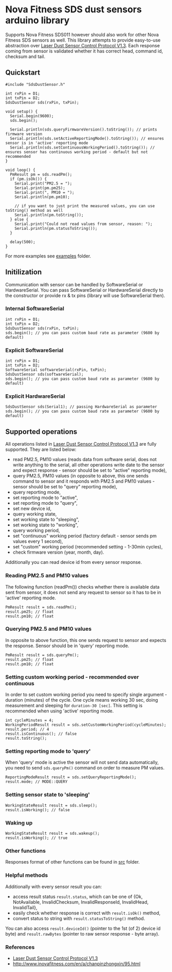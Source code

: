 # Nova Fitness SDS dust sensors arduino library
Supports Nova Fitness SDS011 however should also work for other Nova Fitness SDS sensors as well.
This library attempts to provide easy-to-use abstraction over [Laser Dust Sensor Control Protocol V1.3](https://cdn.sparkfun.com/assets/parts/1/2/2/7/5/Laser_Dust_Sensor_Control_Protocol_V1.3.pdf).
Each response coming from sensor is validated whether it has correct head, command id, checksum and tail.

## Quickstart
```
#include "SdsDustSensor.h"

int rxPin = D1;
int txPin = D2;
SdsDustSensor sds(rxPin, txPin);

void setup() {
  Serial.begin(9600);
  sds.begin();

  Serial.println(sds.queryFirmwareVersion().toString()); // prints firmware version
  Serial.println(sds.setActiveReportingMode().toString()); // ensures sensor is in 'active' reporting mode
  Serial.println(sds.setContinuousWorkingPeriod().toString()); // ensures sensor has continuous working period - default but not recommended
}

void loop() {
  PmResult pm = sds.readPm();
  if (pm.isOk()) {
    Serial.print("PM2.5 = ");
    Serial.print(pm.pm25);
    Serial.print(", PM10 = ");
    Serial.println(pm.pm10);

    // if you want to just print the measured values, you can use toString() method as well
    Serial.println(pm.toString());
  } else {
    Serial.print("Could not read values from sensor, reason: ");
    Serial.println(pm.statusToString());
  }

  delay(500);
}
```
For more examples see [examples](examples/) folder.

## Initilization
Communication with sensor can be handled by SoftwareSerial or HardwareSerial. You can pass SoftwareSerial or HardwareSerial directly to the constructor or provide rx & tx pins (library will use SoftwareSerial then).

### Internal SoftwareSerial
```
int rxPin = D1;
int txPin = D2;
SdsDustSensor sds(rxPin, txPin);
sds.begin(); // you can pass custom baud rate as parameter (9600 by default)
```

### Explicit SoftwareSerial
```
int rxPin = D1;
int txPin = D2;
SoftwareSerial softwareSerial(rxPin, txPin);
SdsDustSensor sds(softwareSerial);
sds.begin(); // you can pass custom baud rate as parameter (9600 by default)
```

### Explicit HardwareSerial
```
SdsDustSensor sds(Serial1); // passing HardwareSerial as parameter
sds.begin(); // you can pass custom baud rate as parameter (9600 by default)
```

## Supported operations
All operations listed in [Laser Dust Sensor Control Protocol V1.3](https://cdn.sparkfun.com/assets/parts/1/2/2/7/5/Laser_Dust_Sensor_Control_Protocol_V1.3.pdf) are fully supported. They are listed below:
* read PM2.5, PM10 values (reads data from software serial, does not write anything to the serial, all other operations write date to the sensor and expect response - sensor should be set to "active" reporting mode),
* query PM2.5, PM10 values (in opposite to above, this one sends command to sensor and it responds with PM2.5 and PM10 values - sensor should be set to "query" reporting mode),
* query reporting mode,
* set reporting mode to "active",
* set reporting mode to "query",
* set new device id,
* query working state,
* set working state to "sleeping",
* set working state to "working",
* query working period,
* set "continuous" working period (factory default - sensor sends pm values every 1 second),
* set "custom" working period (recommended setting - 1-30min cycles),
* check firmware version (year, month, day).

Additionally you can read device id from every sensor response.

### Reading PM2.5 and PM10 values
The following function (readPm()) checks whether there is available data sent from sensor, it does not send any request to sensor so it has to be in 'active' reporting mode.
```
PmResult result = sds.readPm();
result.pm25; // float
result.pm10; // float
```

### Querying PM2.5 and PM10 values
In opposite to above function, this one sends request to sensor and expects the response. Sensor should be in 'query' reporting mode.
```
PmResult result = sds.queryPm();
result.pm25; // float
result.pm10; // float
```

### Setting custom working period - recommended over continuous
In order to set custom working period you need to specify single argument - duration (minutes) of the cycle. One cycle means working 30 sec, doing measurement and sleeping for ```duration-30 [sec]```. This setting is recommended when using 'active' reporting mode.
```
int cycleMinutes = 4;
WorkingPeriodResult result = sds.setCustomWorkingPeriod(cycleMinutes);
result.period; // 4
result.isContinuous(); // false
result.toString();
```

### Setting reporting mode to 'query'
When 'query' mode is active the sensor will not send data automatically, you need to send `sds.queryPm()` command on order to measure PM values.
```
ReportingModeResult result = sds.setQueryReportingMode();
result.mode; // MODE::QUERY
```

### Setting sensor state to 'sleeping'
```
WorkingStateResult result = sds.sleep();
result.isWorking(); // false
```

### Waking up
```
WorkingStateResult result = sds.wakeup();
result.isWorking(); // true
```

### Other functions
Responses format of other functions can be found in [src](src/) folder.

### Helpful methods
Additionally with every sensor result you can:
* access result status ```result.status```, which can be one of {Ok, NotAvailable, InvalidChecksum, InvalidResponseId, InvalidHead, InvalidTail},
* easily check whether response is correct with ```result.isOk()``` method,
* convert status to string with ```result.statusToString()``` method.

You can also access ```result.deviceId()``` (pointer to the 1st (of 2) device id byte) and ```result.rawBytes``` (pointer to raw sensor response - byte array).

### References
* [Laser Dust Sensor Control Protocol V1.3](https://cdn.sparkfun.com/assets/parts/1/2/2/7/5/Laser_Dust_Sensor_Control_Protocol_V1.3.pdf)
* http://www.inovafitness.com/en/a/chanpinzhongxin/95.html
